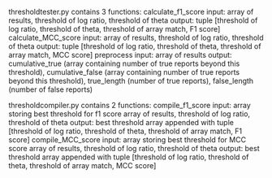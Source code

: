 
thresholdtester.py
    contains 3 functions:
        calculate_f1_score
            input:
                array of results,
                threshold of log ratio,
                threshold of theta
            output:
                tuple [threshold of log ratio, threshold of theta, threshold of array match, F1 score]
        calculate_MCC_score
            input: 
                array of results,
                threshold of log ratio,
                threshold of theta
            output:
                tuple [threshold of log ratio, threshold of theta, threshold of array match, MCC score]
        preprocess
            input:
                array of results
            output:
                cumulative_true (array containing number of true reports beyond this threshold),
                cumulative_false (array containing number of true reports beyond this threshold),
                true_length (number of true reports),
                false_length (number of false reports)


thresholdcompiler.py
    contains 2 functions:
        compile_f1_score
            input:
                array storing best threshold for f1 score
                array of results,
                threshold of log ratio,
                threshold of theta
            output:
                best threshold array appended with tuple [threshold of log ratio, threshold of theta, threshold of array match, F1 score]
        compile_MCC_score
            input:
                array storing best threshold for MCC score
                array of results,
                threshold of log ratio,
                threshold of theta
            output:
                best threshold array appended with tuple [threshold of log ratio, threshold of theta, threshold of array match, MCC score]